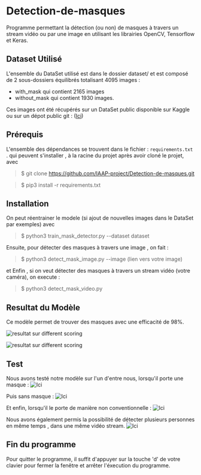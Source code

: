 # Detection-de-masques
Programme permettant la détection (ou non) de masques à travers un stream vidéo ou par une image en utilisant les librairies OpenCV, Tensorflow et Keras.


## Dataset Utilisé 
L'ensemble du DataSet utilisé est dans le dossier dataset/  et est composé de 2 sous-dossiers équilibrés totalisant 4095 images : 
- with_mask  qui contient 2165 images 
- without_mask qui contient 1930 images.

Ces images ont été récupérés sur un DataSet public disponible sur Kaggle ou sur un dépot public git : ([Ici](https://github.com/X-zhangyang/Real-World-Masked-Face-Dataset)) 

## Prérequis 
L'ensemble des dépendances se trouvent dans le fichier : 
``` requirements.txt ``` . qui peuvent s'installer , à la racine du projet après avoir cloné le projet, avec 

>$ git clone https://github.com/IAAP-project/Detection-de-masques.git 

>$ pip3 install -r requirements.txt

## Installation
 On peut réentrainer le modele (si ajout de nouvelles images dans le DataSet par exemples) avec 
 
 >$ python3 train_mask_detector.py --dataset dataset
 
 Ensuite, pour détecter des masques à travers une image , on fait : 
 
 >$ python3 detect_mask_image.py --image (lien vers votre image)

et Enfin , si on veut détecter des masques à travers un stream vidéo (votre caméra), on execute : 

>$ python3 detect_mask_video.py

## Resultat du Modèle

Ce modèle permet de trouver des masques avec une efficacité de 98%.

![resultat sur different scoring](https://github.com/IAAP-project/Detection-de-masques/blob/main/result/accuracy.png )

![resultat sur different scoring](https://github.com/IAAP-project/Detection-de-masques/blob/main/result/train.png)

## Test 
Nous avons testé notre modèle sur l'un d'entre nous, lorsqu'il porte une masque : 
![Ici](https://github.com/IAAP-project/Detection-de-masques/blob/main/result/withMask.png)

Puis sans masque : 
![Ici](https://github.com/IAAP-project/Detection-de-masques/blob/main/result/withoutMask.png)

Et enfin, lorsqu'il le porte de manière non conventionnelle : 
![Ici](https://github.com/IAAP-project/Detection-de-masques/blob/main/result/withOrWithoutMask.png)

Nous avons également permis la possibilité de détecter plusieurs personnes en même temps , dans une même vidéo stream.
![Ici](https://github.com/IAAP-project/Detection-de-masques/blob/main/result/detection_mulitple.png)


## Fin du programme 
Pour quitter le programme, il suffit d'appuyer sur la touche 'd' de votre clavier pour fermer la fenêtre et arrêter l'éxecution du programme.
